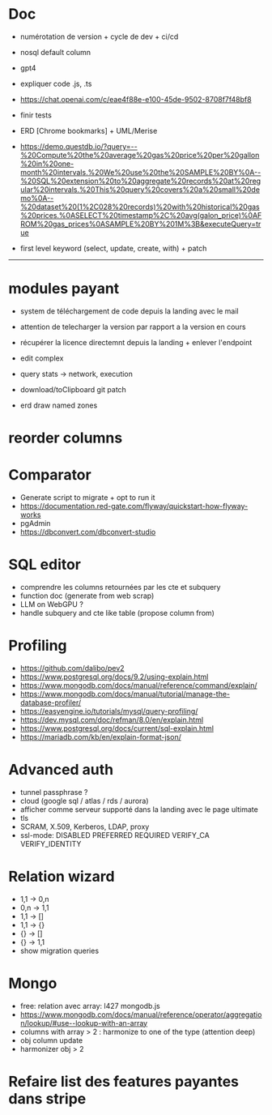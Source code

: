 # Doc
- numérotation de version + cycle de dev + ci/cd
- nosql default column
- gpt4
- expliquer code .js, .ts
- https://chat.openai.com/c/eae4f88e-e100-45de-9502-8708f7f48bf8



- finir tests
- ERD [Chrome bookmarks] + UML/Merise


- https://demo.questdb.io/?query=--%20Compute%20the%20average%20gas%20price%20per%20gallon%20in%20one-month%20intervals.%20We%20use%20the%20SAMPLE%20BY%0A--%20SQL%20extension%20to%20aggregate%20records%20at%20regular%20intervals.%20This%20query%20covers%20a%20small%20demo%0A--%20dataset%20(1%2C028%20records)%20with%20historical%20gas%20prices.%0ASELECT%20timestamp%2C%20avg(galon_price)%0AFROM%20gas_prices%0ASAMPLE%20BY%201M%3B&executeQuery=true
- first level keyword (select, update, create, with) + patch


----------------------------------------------------------



# modules payant
- system de téléchargement de code depuis la landing avec le mail
- attention de telecharger la version par rapport a la version en cours
- récupérer la licence directemnt depuis la landing + enlever l'endpoint



- edit complex
- query stats -> network, execution
- download/toClipboard git patch
- erd draw named zones



# reorder columns


# Comparator
- Generate script to migrate + opt to run it
- https://documentation.red-gate.com/flyway/quickstart-how-flyway-works
- pgAdmin
- https://dbconvert.com/dbconvert-studio


# SQL editor
- comprendre les columns retournées par les cte et subquery 
- function doc (generate from web scrap)
- LLM on WebGPU ?
- handle subquery and cte like table (propose column from)


# Profiling
- https://github.com/dalibo/pev2
- https://www.postgresql.org/docs/9.2/using-explain.html
- https://www.mongodb.com/docs/manual/reference/command/explain/
- https://www.mongodb.com/docs/manual/tutorial/manage-the-database-profiler/
- https://easyengine.io/tutorials/mysql/query-profiling/
- https://dev.mysql.com/doc/refman/8.0/en/explain.html
- https://www.postgresql.org/docs/current/sql-explain.html
- https://mariadb.com/kb/en/explain-format-json/


# Advanced auth 
- tunnel passphrase ?
- cloud (google sql / atlas / rds / aurora)
- afficher comme serveur supporté dans la landing avec le page ultimate
- tls
- SCRAM, X.509, Kerberos, LDAP, proxy
- ssl-mode: DISABLED PREFERRED REQUIRED VERIFY_CA VERIFY_IDENTITY


# Relation wizard
- 1,1 -> 0,n
- 0,n -> 1,1
- 1,1 -> []
- 1,1 -> {}
- {} -> []
- {} -> 1,1
- show migration queries


# Mongo
- free: relation avec array: l427 mongodb.js
- https://www.mongodb.com/docs/manual/reference/operator/aggregation/lookup/#use--lookup-with-an-array
- columns with array > 2 : harmonize to one of the type (attention deep)
- obj column update
- harmonizer obj > 2


# Refaire list des features payantes dans stripe
